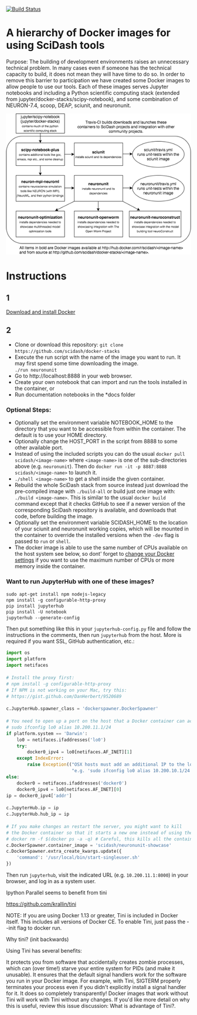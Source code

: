 [![Build Status](https://travis-ci.com/russelljjarvis/docker-stacks-returned.svg?branch=scidash)](https://travis-ci.com/russelljjarvis/docker-stacks-returned)

# A hierarchy of Docker images for using SciDash tools

Purpose: The building of development environments raises an unnecessary technical problem. In many cases even if someone has the technical capacity to build, it does not mean they will have time to do so. In order to remove this barrier to participation we have created some Docker images to allow people to use our tools. Each of these images serves Jupyter notebooks and including a Python scientific computing stack (extended from jupyter/docker-stacks/scipy-notebook), and some combination of NEURON-7.4, scoop, DEAP, sciunit, and neuronunit.

![Docker container hierarchy](https://github.com/scidash/assets/blob/master/mockups/Containerization%20and%20Continuous%20Integration%20Workflow.png)

# Instructions

## 1
[Download and install Docker](https://www.docker.com/community-edition#/download)

## 2 
- Clone or download this repository:
`git clone https://github.com/scidash/docker-stacks`
- Execute the run script with the name of the image you want to run. 
It may first spend some time downloading the image.  
`./run neuronunit`
- Go to http://localhost:8888 in your web browser.
- Create your own notebook that can import and run the tools installed in the container, or
- Run documentation notebooks in the \*docs folder

### Optional Steps:
- Optionally set the environment variable NOTEBOOK_HOME to the directory that you want to be accessible from within the container.  The default is to use your HOME directory.  
- Optionally change the HOST_PORT in the script from 8888 to some other available port.  
- Instead of using the included scripts you can do the usual `docker pull scidash/<image-name>` where `<image-name>` is one of the sub-directories above (e.g. `neuronunit`).  Then do `docker run -it -p 8887:8888 scidash/<image-name>` to launch it.  
- `./shell <image-name>` to get a shell inside the given container.  
- Rebuild the whole SciDash stack from source instead just download the pre-compiled image with
`./build-all` or build just one image with:
`./build <image-name>`. This is similar to the usual `docker build` command except that it checks GitHub to see if a newer version of the corresponding SciDash repository is available, and downloads that code, before building the image.  
- Optionally set the environment variable SCIDASH_HOME to the location of your sciunit and neuronunit working copies, which will be mounted in the container to override the installed versions when the `-dev` flag is passed to `run` or `shell`.
- The docker image is able to use the same number of CPUs available on the host system see below, so dont' forget to [change your Docker settings](http://stackoverflow.com/questions/20123823/how-does-docker-use-cpu-cores-from-its-host-operating-system) if you want to use the maximum number of CPUs or more memory inside the container.

### Want to run JupyterHub with one of these images?  
```
sudo apt-get install npm nodejs-legacy
npm install -g configurable-http-proxy
pip install jupyterhub
pip install -U notebook
jupyterhub --generate-config
```
Then put something like this in your `jupyterhub-config.py` file and follow the instructions in the comments, then run `jupyterhub` from the host.  More is required if you want SSL, GitHub authentication, etc.:  
```python
import os
import platform
import netifaces

# Install the proxy first:
# npm install -g configurable-http-proxy
# If NPM is not working on your Mac, try this:  
# https://gist.github.com/DanHerbert/9520689

c.JupyterHub.spawner_class = 'dockerspawner.DockerSpawner'

# You need to open up a port on the host that a Docker container can access:
# sudo ifconfig lo0 alias 10.200.11.1/24
if platform.system == 'Darwin':
    lo0 = netifaces.ifaddresses('lo0')
    try:
        docker0_ipv4 = lo0[netifaces.AF_INET][1]
    except IndexError:
        raise Exception(("OSX hosts must add an additional IP to the loopback interface that the Docker container can access, "
                         "e.g. 'sudo ifconfig lo0 alias 10.200.10.1/24'"))
else:
    docker0 = netifaces.ifaddresses('docker0')
    docker0_ipv4 = lo0[netifaces.AF_INET][0]
ip = docker0_ipv4['addr']

c.JupyterHub.ip = ip
c.JupyterHub.hub_ip = ip

# If you make changes an restart the server, you might want to kill 
# the Docker container so that it starts a new one instead of using the old one:
# docker rm -f $(docker ps -a -q) # Careful, this kills all the containers. 
c.DockerSpawner.container_image = 'scidash/neuronunit-showcase'
c.DockerSpawner.extra_create_kwargs.update({
    'command': '/usr/local/bin/start-singleuser.sh'
})
```
Then run `jupyterhub`, visit the indicated URL (e.g. `10.200.11.1:8000`) in your browser, and log in as a system user.  

Ipython Parallel seems to benefit from tini

https://github.com/krallin/tini

NOTE: If you are using Docker 1.13 or greater, Tini is included in Docker itself. This includes all versions of Docker CE. To enable Tini, just pass the --init flag to docker run.

Why tini? (init backwards)

Using Tini has several benefits:

It protects you from software that accidentally creates zombie processes, which can (over time!) starve your entire system for PIDs (and make it unusable).
It ensures that the default signal handlers work for the software you run in your Docker image. For example, with Tini, SIGTERM properly terminates your process even if you didn't explicitly install a signal handler for it.
It does so completely transparently! Docker images that work without Tini will work with Tini without any changes.
If you'd like more detail on why this is useful, review this issue discussion: What is advantage of Tini?.

